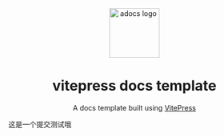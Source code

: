 <div align="center">
  <img src="https://qn.huat.xyz/mac/202308092351473.png" width="100px" height="100px" alt="adocs logo" />
  <h1>vitepress docs template</h1>
  <p>A docs template built using <a href="https://vitepress.vuejs.org">VitePress</a></p>
</div>


这是一个提交测试哦